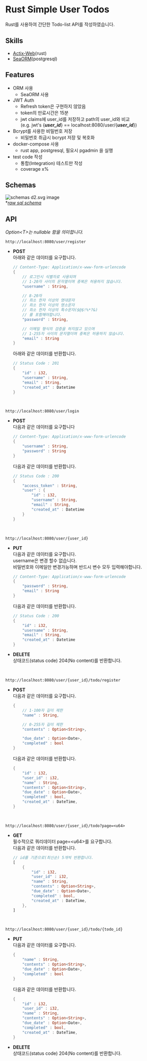 # Rust Simple User Todos
Rust를 사용하여 간단한 Todo-list API를 작성하였습니다.

## Skills
- [Actix-Web](https://actix.rs/)(rust)
- [SeaORM](https://github.com/SeaQL/sea-orm)(postgresql)

## Features
- ORM 사용
  -  SeaORM 사용
- JWT Auth
  - Refresh token은 구현하지 않았음
  - token의 만료시간은 15분
  - jwt claims에 user_id를 저장하고 path의 user_id와 비교  
    (e.g. jwt's {___user_id___} == localhost:8080/user/{___user_id___})
- Bcrypt를 사용한 비밀번호 저장
  - 비밀번호 취급시 bcrypt 저장 및 복호화
- docker-compose 사용
  - rust app, postgresql, 필요시 pgadmin 을 실행
- test code 작성 
  - 통합(Integration) 테스트만 작성
  - coverage x%

## Schemas
![schemas d2.svg image](./postgre-db/schemas.svg)   
**[raw sql schema](./postgre-db/schemas.sql)*

## API
_Option\<T>는 nullable 함을 의미합니다._
```
http://localhost:8080/user/register
```
- __POST__  
    아래와 같은 데이터를 요구합니다.
    ```rust
    // Content-Type: Application/x-www-form-urlencode
    {
        // 로그인시 식별자로 사용되며
        // 1-20자 사이의 문자열이며 중복은 허용하지 않습니다.
        "username" : String,

        // 8-20자
        // 최소 한자 이상의 영대문자
        // 최소 한자 이상의 영소문자
        // 최소 한자 이상의 특수문자($@$!%*?&)
        // 를 포함해야합니다.
        "password" : String, 

        // 이메일 형식의 검증을 하지않고 있으며
        // 1-255자 사이의 문자열이며 중복은 허용하지 않습니다.
        "email" : String
    }
    ```
    아래와 같은 데이터를 반환합니다.
    ```rust
    // Status Code : 201
    {
        "id" : i32,
        "username" : String,
        "email" : String,
        "created_at" : Datetime
    }
    ```
<br/>

```
http://localhost:8080/user/login
```
- __POST__   
    다음과 같은 데이터를 요구합니다
    ```rust
    // Content-Type: Application/x-www-form-urlencode
    {
        "username" : String,
        "password" : String
    }
    ```
    다음과 같은 데이터를 반환합니다.
    ```rust
    // Status Code : 200
    {
        "access_token" : String,
        "user" : {
            "id" : i32,
            "username" : String,
            "email" : String,
            "created_at" : Datetime
        }   
    }
    ```
<br/>

```
http://localhost:8080/user/{user_id}
```
- __PUT__   
    다음과 같은 데이터를 요구합니다.   
    username은 변경 할수 없습니다.   
    비밀번호와 이메일만 변경가능하며 반드시 변수 모두 입력해야합니다.
    ```rust
    // Content-Type: Application/x-www-form-urlencode
    {
        "password" : String,
        "email" : String
    }
    ```
    다음과 같은 데이터를 반환합니다.
    ```rust
    // Status Code : 200
    {
        "id" : i32,
        "username" : String,
        "email" : String,
        "created_at" : Datetime
    }
    ```
- __DELETE__   
    상태코드(status code) 204(No content)를 반환합니다.
<br/>

```
http://localhost:8080/user/{user_id}/todo/register
```
- __POST__   
    다음과 같은 데이터를 요구합니다.  

    ```rust
    {
        // 1-100자 길이 제한
        "name" : String,

        // 0-255자 길이 제한
        "contents" : Option<String>,

        "due_date" : Option<Date>,
        "completed" : bool
    }
    ```
    다음과 같은 데이터를 반환합니다.
    ```rust
    {
        "id" : i32,
        "user_id" : i32,
        "name" : String,
        "contents" : Option<String>,
        "due_date" : Option<Date>,
        "completed" : bool,
        "created_at" : DateTime,
    }
    ```
<br/>

```
http://localhost:8080/user/{user_id}/todo?page=<u64>
```
- __GET__   
    필수적으로 쿼리데이터 page=\<u64>를 요구합니다.   
    다음과 같은 데이터를 반환합니다.
    ```rust
    // id를 기준으로(최신순) 5개씩 반환합니다.
    [
        {
            "id" : i32,
            "user_id" : i32,
            "name" : String,
            "contents" : Option<String>,
            "due_date" : Option<Date>,
            "completed" : bool,
            "created_at" : DateTime,
        },
    ]
    ```
<br/>

```
http://localhost:8080/user/{user_id}/todo/{todo_id}
```
- __PUT__   
    다음과 같은 데이터를 요구합니다.
    ```rust
    {
        "name" : String,
        "contents" : Option<String>,
        "due_date" : Option<Date>,
        "completed" : bool
    }
    ```
    다음과 같은 데이터를 반환합니다.
    ```rust
    {
        "id" : i32,
        "user_id" : i32,
        "name" : String,
        "contents" : Option<String>,
        "due_date" : Option<Date>,
        "completed" : bool,
        "created_at" : DateTime,
    }
    ```
- __DELETE__   
    상태코드(status code) 204(No content)를 반환합니다.